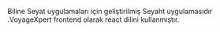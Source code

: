 Biline Seyat uygulamaları için geliştirilmiş Seyaht uygulamasıdır .VoyageXpert frontend olarak react dilini kullanmıştır.
